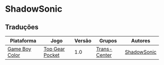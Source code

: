 # ShadowSonic

## Traduções

| Plataforma | Jogo | Versão | Grupos | Autores |
| ----------- | ----------- | ----------- | ----------- | ----------- |
| [Game Boy Color](../../traducoes/game-boy-color/) | [Top Gear Pocket](../../traducoes/game-boy-color/top-gear-pocket_shadowsonic/) | 1.0 | [Trans\-Center](../../grupos/trans-center/) | [ShadowSonic](../../autores/shadowsonic/) |